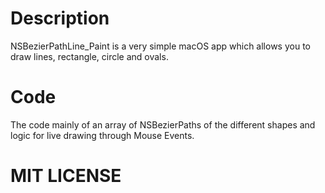 # Description
NSBezierPathLine_Paint is a very simple macOS app which allows you to draw lines, rectangle, circle and ovals.

# Code
The code mainly of an array of NSBezierPaths of the different shapes and logic for live drawing through Mouse Events.

# MIT LICENSE




